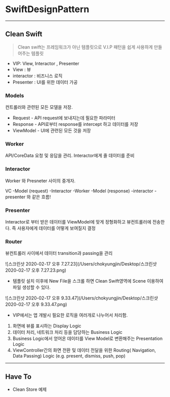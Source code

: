 # SwiftDesignPattern

---

## Clean Swift

> Clean swift는 프레임워크가 아닌 템플릿으로 V.I.P 패턴을 쉽게 사용하게 만들어주는 템플릿

* VIP: VIew, Interactor , Presenter
* View : 뷰
* interactor : 비즈니스 로직
* Presenter : UI를 위한 데이터 가공

### Models 

컨트롤러와 관련된 모든 모델을 저장.

* Request - API request에 보내지는데 필요한 파라미터
* Response - API로부터 response를 intercept 하고 데이터를 저장
* ViewModel - UI에 관련된 모든 것을 저장

### Worker  

API/CoreData 요청 및 응답을 관리. Interactor에게 줄 데이터를 준비

### Interactor 

Worker 와 Presneter 사이의 중개자.

VC -Model (request) -Interactor -Worker -Model (response) -interactor -presenter 와 같은 흐름!

### Presenter 

Interactor로 부터 받은 데이터를 ViewModel에 맞게 정형화하고 뷰컨트롤러에 전송한다. 즉 사용자에게 데이터를 어떻게 보여질지 결정

### Router 

뷰컨트롤러 사이에서 데이터 transition과 passing을 관리

![스크린샷 2020-02-17 오후 7.27.23](/Users/chokyungjin/Desktop/스크린샷 2020-02-17 오후 7.27.23.png)

* 템플릿 설치 이후에 New File을 스크롤 하면 Clean Swift영역에 Scene 이용하여 파일 생성할 수 있다.

![스크린샷 2020-02-17 오후 9.33.47](/Users/chokyungjin/Desktop/스크린샷 2020-02-17 오후 9.33.47.png)

* VIP에서는 앱 개발시 필요한 로직을 여러개로 나누어서 처리함.

1. 화면에 뷰를 표시하는 Display Logic
2. 데이터 처리, 네트워크 처리 등을 담당하는 Business Logic
3. Business Logic에서 얻어온 데이터를 View Model로 변환해주는 Presentation Logic
4. ViewController간의 화면 전환 및 데이터 전달을 위한 Routing( Navigation, Data Passing) Logic (e.g. present, dismiss, push, pop)

---

## Have To

* Clean Store 예제